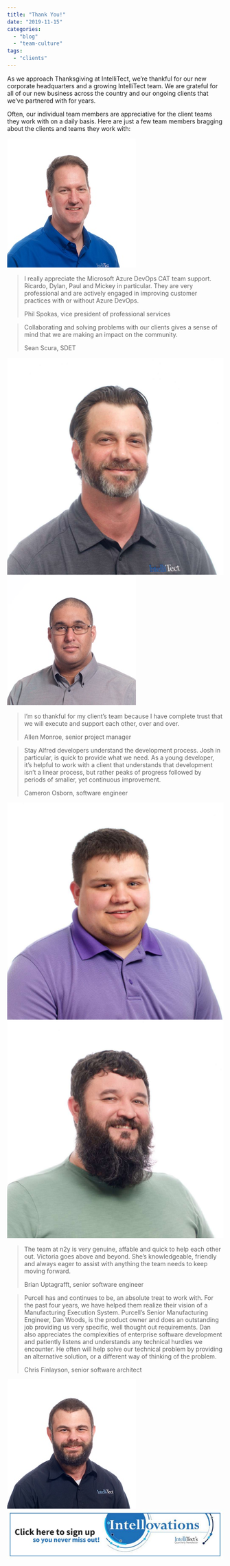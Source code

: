```yaml
---
title: "Thank You!"
date: "2019-11-15"
categories: 
  - "blog"
  - "team-culture"
tags: 
  - "clients"
---
```


As we approach Thanksgiving at IntelliTect, we’re thankful for our new corporate headquarters and a growing IntelliTect team. We are grateful for all of our new business across the country and our ongoing clients that we’ve partnered with for years.

Often, our individual team members are appreciative for the client teams they work with on a daily basis. Here are just a few team members bragging about the clients and teams they work with:

![Phil Spokas](images/Phil-SWR.jpg)

> I really appreciate the Microsoft Azure DevOps CAT team support. Ricardo, Dylan, Paul and Mickey in particular. They are very professional and are actively engaged in improving customer practices with or without Azure DevOps.
> 
> Phil Spokas, vice president of professional services

> Collaborating and solving problems with our clients gives a sense of mind that we are making an impact on the community.
> 
> Sean Scura, SDET

![IntelliTect employee Sean Scura](images/Sean-SWR-1024x1024.jpg) ![Allen Monroe](images/Allen-SWR.jpg)

> I’m so thankful for my client’s team because I have complete trust that we will execute and support each other, over and over.
> 
> Allen Monroe, senior project manager

> Stay Alfred developers understand the development process. Josh in particular, is quick to provide what we need. As a young developer, it’s helpful to work with a client that understands that development isn’t a linear process, but rather peaks of progress followed by periods of smaller, yet continuous improvement.
> 
> Cameron Osborn, software engineer

![IntelliTect employee Cameron Osborn](images/Cameron-SWR-1024x1024.jpg) ![IntelliTect employee Brian Uptagrafft](images/Brian-U-SWR-1024x1024.jpg)

> The team at n2y is very genuine, affable and quick to help each other out. Victoria goes above and beyond. She’s knowledgeable, friendly and always eager to assist with anything the team needs to keep moving forward.
> 
> Brian Uptagrafft, senior software engineer

> Purcell has and continues to be, an absolute treat to work with. For the past four years, we have helped them realize their vision of a Manufacturing Execution System. Purcell’s Senior Manufacturing Engineer, Dan Woods, is the product owner and does an outstanding job providing us very specific, well thought out requirements. Dan also appreciates the complexities of enterprise software development and patiently listens and understands any technical hurdles we encounter. He often will help solve our technical problem by providing an alternative solution, or a different way of thinking of the problem.
> 
> Chris Finlayson, senior software architect

![Chris Finlayson](images/Chris-SWR.jpg) [![click here to sign up for Intellovations, our quarterly newsletter so you never miss out!](images/Click-here-to-sign-up-1-768x176.jpg)](https://bit.ly/2Nhro9T)
